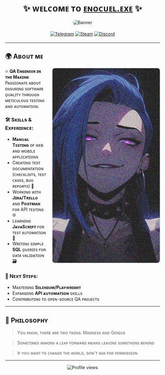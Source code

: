<h1 align="center">
  ✨ ᴡᴇʟᴄᴏᴍᴇ ᴛᴏ <a href="https://github.com/Enocuel" target="_blank">ᴇɴᴏᴄᴜᴇʟ.ᴇxᴇ</a> ✨
</h1>

<div align="center">
  <img src="https://github.com/Enocuel/enocuel/blob/main/Banner.png" alt="Banner" style="max-width: 100%; height: auto; border-radius: 8px;"/>
</div>

<div align="center" style="margin: 20px 0;">
  
  [![Telegram](https://img.shields.io/badge/Telegram-2CA5E0?style=for-the-badge&logo=telegram&logoColor=white)](http://t.me/enocuel)
  [![Steam](https://img.shields.io/badge/Steam-000000?style=for-the-badge&logo=steam&logoColor=white)](https://steamcommunity.com/id/enocuel666/)
  [![Discord](https://img.shields.io/badge/Discord-7289DA?style=for-the-badge&logo=discord&logoColor=white)](http://discordapp.com/users/267970831240527873)
  
</div>

---

## 🌍 Aʙᴏᴜᴛ ᴍᴇ

<div>
  <img align="right" width="350" src="https://github.com/Enocuel/enocuel/blob/main/Jinx.png" alt="Shimarin" style="border-radius: 8px; margin-left: 20px;"/>
  
  🔥 **QA Eɴɢɪɴᴇᴇʀ ɪɴ ᴛʜᴇ Mᴀᴋɪɴɢ**  
  Pᴀssɪᴏɴᴀᴛᴇ ᴀʙᴏᴜᴛ ᴇɴsᴜʀɪɴɢ sᴏғᴛᴡᴀʀᴇ ᴏ̨ᴜᴀʟɪᴛʏ ᴛʜʀᴏᴜɢʜ ᴍᴇᴛɪᴄᴜʟᴏᴜs ᴛᴇsᴛɪɴɢ ᴀɴᴅ ᴀᴜᴛᴏᴍᴀᴛɪᴏɴ.

  ### 🛠️ Sᴋɪʟʟs & Exᴘᴇʀɪᴇɴᴄᴇ:
  - **Mᴀɴᴜᴀʟ Tᴇsᴛɪɴɢ** ᴏғ ᴡᴇʙ ᴀɴᴅ ᴍᴏʙɪʟᴇ ᴀᴘᴘʟɪᴄᴀᴛɪᴏɴs
  - Cʀᴇᴀᴛɪɴɢ ᴛᴇsᴛ ᴅᴏᴄᴜᴍᴇɴᴛᴀᴛɪᴏɴ (ᴄʜᴇᴄᴋʟɪsᴛs, ᴛᴇsᴛ ᴄᴀsᴇs, ʙᴜɢ ʀᴇᴘᴏʀᴛs) 📝
  - Wᴏʀᴋɪɴɢ ᴡɪᴛʜ **Jɪʀᴀ/Tʀᴇʟʟᴏ** ᴀɴᴅ **Pᴏsᴛᴍᴀɴ** ғᴏʀ API ᴛᴇsᴛɪɴɢ 🌐
  - Lᴇᴀʀɴɪɴɢ **JᴀᴠᴀSᴄʀɪᴘᴛ** ғᴏʀ ᴛᴇsᴛ ᴀᴜᴛᴏᴍᴀᴛɪᴏɴ 🤖
  - Wʀɪᴛɪɴɢ sɪᴍᴘʟᴇ **SQL** ᴏ̨ᴜᴇʀɪᴇs ғᴏʀ ᴅᴀᴛᴀ ᴠᴀʟɪᴅᴀᴛɪᴏɴ 🗃️

  ### 🚀 Nᴇxᴛ Sᴛᴇᴘs:
  - Mᴀsᴛᴇʀɪɴɢ **Sᴇʟᴇɴɪᴜᴍ/Pʟᴀʏᴡʀɪɢʜᴛ**
  - Exᴘᴀɴᴅɪɴɢ **API ᴀᴜᴛᴏᴍᴀᴛɪᴏɴ** sᴋɪʟʟs
  - Cᴏɴᴛʀɪʙᴜᴛɪɴɢ ᴛᴏ ᴏᴘᴇɴ-sᴏᴜʀᴄᴇ QA ᴘʀᴏᴊᴇᴄᴛs

</div>

---

## 🖤 Pʜɪʟᴏsᴏᴘʜʏ

> Yᴏᴜ ᴋɴᴏᴡ, ᴛʜᴇʀᴇ ᴀʀᴇ ᴛᴡᴏ ᴛᴡɪɴs: Mᴀᴅɴᴇss ᴀɴᴅ Gᴇɴɪᴜs

> Sᴏᴍᴇᴛɪᴍᴇs ᴍᴀᴋɪɴɢ ᴀ ʟᴇᴀᴘ ғᴏʀᴡᴀʀᴅ ᴍᴇᴀɴs ʟᴇᴀᴠɪɴɢ sᴏᴍᴇᴛʜɪɴɢ ʙᴇʜɪɴᴅ

> Iғ ʏᴏᴜ ᴡᴀɴᴛ ᴛᴏ ᴄʜᴀɴɢᴇ ᴛʜᴇ ᴡᴏʀʟᴅ, ᴅᴏɴ'ᴛ ᴀsᴋ ғᴏʀ ᴘᴇʀᴍɪssɪᴏɴ

---

<div align="center">
  <img src="https://komarev.com/ghpvc/?username=Enocuel&style=flat-square&color=blue" alt="Profile views"/>
</div>

<!--
<img align="left" width="220" src="https://github.com/Enocuel/enocuel/blob/main/AboutMe.png" alt="Shimarin" style="border-radius: 8px; margin-left: 20px;"/>
--!>
